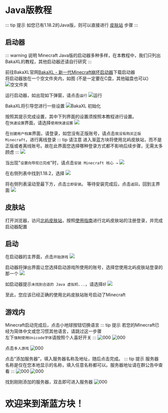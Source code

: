 # Java版教程

::: tip 提示
如您已有1.18.2的Java版，则可以直接进行 [皮肤站](#皮肤站) 步骤
:::

## 启动器

::: warning 说明
Minecraft Java版的启动器多种多样，在本教程中，我们只列出BakaXL的教程，其他启动器还请自行研究
:::

前往BakaXL官网[BakaXL - 新一代Minecraft崩坏启动器](https://www.bakaxl.com/)下载启动器<br>
将启动器放在一个空文件夹内，如图 (不是一定要在C盘，其他磁盘也可以)
![空文件夹](./1.png)

运行启动器，如出现如下弹窗，请点击`运行`
![运行](./2.png)

BakaXL将引导您进行一些设置
![BakaXL 初始化](./3.png)

按照其提示完成设置，其中下列界面的设置须按照本教程进行设置。<br>
在`快速设置`界面，请选择`使用快速设置`
![](./4.png)

在`创建用户档案`界面，请登录，如您没有正版账号，请点击`我没有购买正版 Minecraft`，进行离线登录
::: tip 请注意
进入渐蓝方块将使用北屿皮肤站，而不是正版或者离线账号。故在此界面您选择哪种登录方式都不影响后续步骤，无需太多顾虑
:::
![](./5.png)

当出现"`设置向导现已完成`"时，请点击`安装 Minecraft 核心 →`
![](./6.png)

在右侧列表中找到1.18.2，选择
![](./7.png)

将右侧列表滚动至最下方，点击`立即安装`。
等待安装完成后，点击`返回`，回到主界面
![](./8.png)

## 皮肤站

打开浏览器，访问[北屿皮肤站](https://skin.niuex.dev/)，按照[使用指南](https://docs.niuex.dev/hokoisle-skin/guide/create-account)进行北屿皮肤站的注册登录，并完成启动器配置

## 启动

在启动器的主界面，点击`开始游戏`
![](./9.png)

启动器将弹出界面让您选择启动游戏所使用的账号，选择您使用北屿皮肤站登录的那一个
![](./10.png)

如启动器提示`未找到合适的 Java 虚拟机...`，请选择`好`
![](./11.png)

至此，您应该已经正确的使用北屿皮肤站账号启动了Minecraft

## 游戏内

Minecraft启动完成后，点击小地球按钮切换语言
::: tip 提示
若您的MInecraft已经为简体中文或您习惯其他语言，请跳过这一步骤<br>
左下`强制使用Unicode字体`请按照个人喜好开关
:::
![000](./12.png)
![000](./13.png)


点击`多人游戏`
![000](./14.png)


点击“添加服务器”，填入服务器名称及地址，随后点击完成。
::: tip 提示
服务器名称是仅在您本地显示的名称，填入任意名称都可以。服务器地址请在群公告中查看
:::
![000](./15.png)
![000](./16.png)

找到刚刚添加的服务器，双击即可进入服务器
![000](./17.png)

# 欢迎来到渐蓝方块！